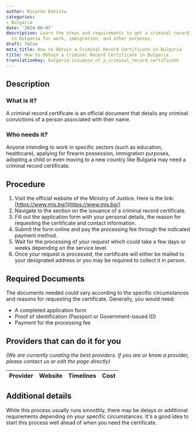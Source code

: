 ```yaml
---
author: Ricardo Batista
categories:
- Bulgaria
date: '2024-06-07'
description: Learn the steps and requirements to get a criminal record certificate
  in Bulgaria for work, immigration, and other purposes.
draft: false
meta_title: How to Obtain a Criminal Record Certificate in Bulgaria
title: How to Obtain a Criminal Record Certificate in Bulgaria
translationKey: bulgaria-issuance_of_a_criminal_record_certificate
---
```



## Description
### What is it?
A criminal record certificate is an official document that details any criminal convictions of a person associated with their name. 

### Who needs it?
Anyone intending to work in specific sectors (such as education, healthcare), applying for firearm possession, immigration purposes, adopting a child or even moving to a new country like Bulgaria may need a criminal record certificate.

## Procedure
1. Visit the official website of the Ministry of Justice. Here is the link: [https://www.mjs.bg/](https://www.mjs.bg/)
2. Navigate to the section on the issuance of a criminal record certificate. 
3. Fill out the application form with your personal details, the reason for requesting the certificate and contact information.
4. Submit the form online and pay the processing fee through the indicated payment method.
5. Wait for the processing of your request which could take a few days or weeks depending on the service level.
6. Once your request is processed, the certificate will either be mailed to your designated address or you may be required to collect it in person.

## Required Documents
The documents needed could vary according to the specific circumstances and reasons for requesting the certificate. Generally, you would need:
- A completed application form
- Proof of identification (Passport or Government-issued ID)
- Payment for the processing fee

## Providers that can do it for you

_(We are currently curating the best providers. If you are or know a provider, please contact us or edit the page directly)_

| Provider        |     Website     |     Timelines    |       Cost      |
| --------------- | --------------- |  :-------------: | :-------------: |

## Additional details
While this process usually runs smoothly, there may be delays or additional requirements depending on your specific circumstances. It's a good idea to start this process well ahead of when you need the certificate.